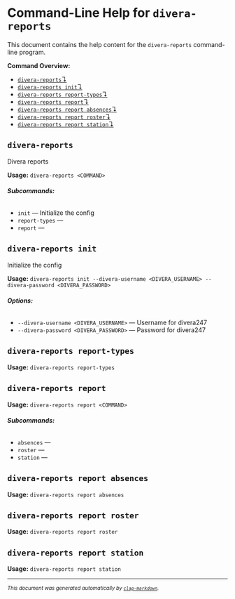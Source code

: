 # Command-Line Help for `divera-reports`

This document contains the help content for the `divera-reports` command-line program.

**Command Overview:**

* [`divera-reports`↴](#divera-reports)
* [`divera-reports init`↴](#divera-reports-init)
* [`divera-reports report-types`↴](#divera-reports-report-types)
* [`divera-reports report`↴](#divera-reports-report)
* [`divera-reports report absences`↴](#divera-reports-report-absences)
* [`divera-reports report roster`↴](#divera-reports-report-roster)
* [`divera-reports report station`↴](#divera-reports-report-station)

## `divera-reports`

Divera reports

**Usage:** `divera-reports <COMMAND>`

###### **Subcommands:**

* `init` — Initialize the config
* `report-types` — 
* `report` — 



## `divera-reports init`

Initialize the config

**Usage:** `divera-reports init --divera-username <DIVERA_USERNAME> --divera-password <DIVERA_PASSWORD>`

###### **Options:**

* `--divera-username <DIVERA_USERNAME>` — Username for divera247
* `--divera-password <DIVERA_PASSWORD>` — Password for divera247



## `divera-reports report-types`

**Usage:** `divera-reports report-types`



## `divera-reports report`

**Usage:** `divera-reports report <COMMAND>`

###### **Subcommands:**

* `absences` — 
* `roster` — 
* `station` — 



## `divera-reports report absences`

**Usage:** `divera-reports report absences`



## `divera-reports report roster`

**Usage:** `divera-reports report roster`



## `divera-reports report station`

**Usage:** `divera-reports report station`



<hr/>

<small><i>
    This document was generated automatically by
    <a href="https://crates.io/crates/clap-markdown"><code>clap-markdown</code></a>.
</i></small>
